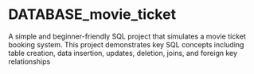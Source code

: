 # DATABASE_movie_ticket
A simple and beginner-friendly SQL project that simulates a movie ticket booking system. This project demonstrates key SQL concepts including table creation, data insertion, updates, deletion, joins, and foreign key relationships
